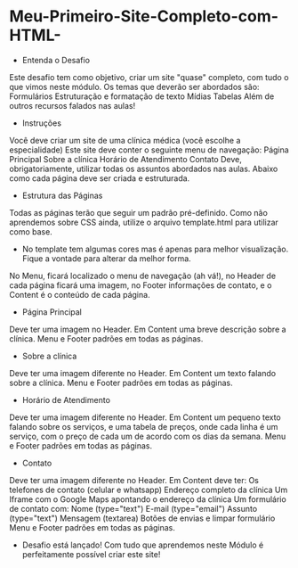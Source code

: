 # Meu-Primeiro-Site-Completo-com-HTML-

  * Entenda o Desafio
 
Este desafio tem como objetivo, criar um site "quase" completo, com tudo o que vimos neste módulo. Os temas que deverão ser abordados são:
Formulários
Estruturação e formatação de texto
Mídias
Tabelas
Além de outros recursos falados nas aulas!
 
  * Instruções
  
Você deve criar um site de uma clínica médica (você escolhe a especialidade)
Este site deve conter o seguinte menu de navegação:
Página Principal
Sobre a clínica
Horário de Atendimento
Contato
Deve, obrigatoriamente, utilizar todas os assuntos abordados nas aulas.
Abaixo como cada página deve ser criada e estruturada.

  * Estrutura das Páginas
  
Todas as páginas terão que seguir um padrão pré-definido. Como não aprendemos sobre CSS ainda, utilize o arquivo template.html para utilizar como base.

* No template tem algumas cores mas é apenas para melhor visualização. Fique a vontade para alterar da melhor forma.

No Menu, ficará localizado o menu de navegação (ah vá!), no Header de cada página ficará uma imagem, no Footer informações de contato, e o Content é o conteúdo de cada página.

  * Página Principal

Deve ter uma imagem no Header.
Em Content uma breve descrição sobre a clínica.
Menu e Footer padrões em todas as páginas.

  * Sobre a clínica

Deve ter uma imagem diferente no Header.
Em Content um texto falando sobre a clínica.
Menu e Footer padrões em todas as páginas.

  * Horário de Atendimento

Deve ter uma imagem diferente no Header.
Em Content um pequeno texto falando sobre os serviços, e uma tabela de preços, onde cada linha é um serviço, com o preço de cada um de acordo com os dias da semana.
Menu e Footer padrões em todas as páginas.
 
  * Contato

Deve ter uma imagem diferente no Header.
Em Content deve ter:
Os telefones de contato (celular e whatsapp)
Endereço completo da clínica
Um Iframe com o Google Maps apontando o endereço da clínica
Um formulário de contato com:
Nome (type="text")
E-mail (type="email")
Assunto (type="text")
Mensagem (textarea)
Botões de envias e limpar formulário
Menu e Footer padrões em todas as páginas.

* Desafio está lançado! Com tudo que aprendemos neste Módulo é perfeitamente possível criar este site!

